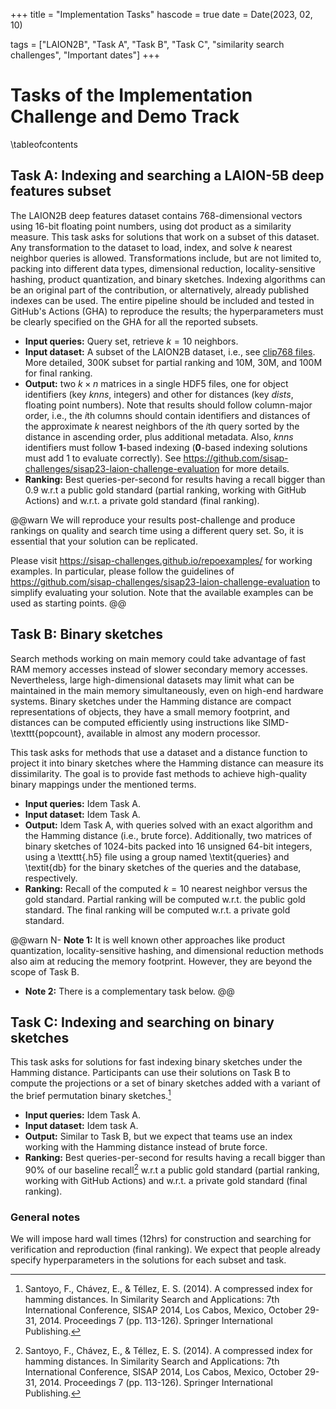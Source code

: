 +++
title = "Implementation Tasks"
hascode = true
date = Date(2023, 02, 10)

tags = ["LAION2B", "Task A", "Task B", "Task C", "similarity search challenges", "Important dates"]
+++

# Tasks of the Implementation Challenge and Demo Track

\tableofcontents <!-- you can use \toc as well -->

## Task A: Indexing and searching a LAION-5B deep features subset

The LAION2B deep features dataset contains 768-dimensional vectors using 16-bit floating point numbers, using dot product as a similarity measure. This task asks for solutions that work on a subset of this dataset. Any transformation to the dataset to load, index, and solve $k$ nearest neighbor queries is allowed. Transformations include, but are not limited to, packing into different data types, dimensional reduction, locality-sensitive hashing, product quantization, and binary sketches. Indexing algorithms can be an original part of the contribution, or alternatively, already published indexes can be used. The entire pipeline should be included and tested in GitHub's Actions (GHA) to reproduce the results; the hyperparameters must be clearly specified on the GHA for all the reported subsets.

- **Input queries:** Query set, retrieve $k=10$ neighbors.
- **Input dataset:** A subset of the LAION2B dataset, i.e., see [clip768 files](https://sisap-challenges.github.io/datasets/). More detailed, 300K subset for partial ranking and 10M, 30M, and 100M for final ranking. 
- **Output:** two $k\times n$ matrices in a single HDF5 files, one for object identifiers (key _knns_, integers) and other for distances (key _dists_, floating point numbers). Note that results should follow column-major order, i.e., the $i$th columns should contain identifiers and distances of the approximate $k$ nearest neighbors of the $i$th query sorted by the distance in ascending order, plus additional metadata. Also, _knns_ identifiers must follow **1**-based indexing (**0**-based indexing solutions must add 1 to evaluate correctly). See <https://github.com/sisap-challenges/sisap23-laion-challenge-evaluation> for more details.
- **Ranking:** Best queries-per-second for results having a recall bigger than $0.9$ w.r.t a public gold standard (partial ranking, working with GitHub Actions) and w.r.t. a private gold standard (final ranking).

@@warn
We will reproduce your results post-challenge and produce rankings on quality and search time using a different query set. So, it is essential that your solution can be replicated.

Please visit <https://sisap-challenges.github.io/repoexamples/> for working examples. In particular, please follow the guidelines of <https://github.com/sisap-challenges/sisap23-laion-challenge-evaluation> to simplify evaluating your solution. Note that the available examples can be used as starting points.
@@

## Task B: Binary sketches
Search methods working on main memory could take advantage of fast RAM memory accesses instead of slower secondary memory accesses. Nevertheless, large high-dimensional datasets may limit what can be maintained in the main memory simultaneously, even on high-end hardware systems. Binary sketches under the Hamming distance are compact representations of objects, they have a small memory footprint, and distances can be computed efficiently using instructions like SIMD-\texttt{popcount}, available in almost any modern processor.

This task asks for methods that use a dataset and a distance function to project it into binary sketches where the Hamming distance can measure its dissimilarity. The goal is to provide fast methods to achieve high-quality binary mappings under the mentioned terms.

- **Input queries:** Idem Task A.
- **Input dataset:** Idem Task A.
- **Output:** Idem Task A, with queries solved with an exact algorithm and the Hamming distance (i.e., brute force). Additionally, two matrices of binary sketches of 1024-bits packed into 16 unsigned 64-bit integers, using a \texttt{.h5} file using a group named \textit{queries} and \textit{db} for the binary sketches of the queries and the database, respectively.
- **Ranking:** Recall of the computed $k=10$ nearest neighbor versus the gold standard. Partial ranking will be computed w.r.t. the public gold standard. The final ranking will be computed w.r.t. a private gold standard.

@@warn
N- **Note 1:** It is well known other approaches like product quantization, locality-sensitive hashing, and dimensional reduction methods also aim at reducing the memory footprint. However, they are beyond the scope of Task B.
- **Note 2:** There is a complementary task below.
@@

## Task C: Indexing and searching on binary sketches

This task asks for solutions for fast indexing binary sketches under the Hamming distance. Participants can use their solutions on Task B to compute the projections or a set of binary sketches added with a variant of the brief permutation binary sketches.[^2]

- **Input queries:** Idem Task A.
- **Input dataset:** Idem task A.
- **Output:** Similar to Task B, but we expect that teams use an index working with the Hamming distance instead of brute force.
- **Ranking:** Best queries-per-second for results having a recall bigger than $90\%$ of our baseline recall[^2] w.r.t a public gold standard (partial ranking, working with GitHub Actions) and w.r.t. a private gold standard (final ranking).

[^2]: Santoyo, F., Chávez, E., & Téllez, E. S. (2014). A compressed index for hamming distances. In Similarity Search and Applications: 7th International Conference, SISAP 2014, Los Cabos, Mexico, October 29-31, 2014. Proceedings 7 (pp. 113-126). Springer International Publishing.


### General notes
We will impose hard wall times (12hrs) for construction and searching for verification and reproduction (final ranking). We expect that people already specify hyperparameters in the solutions for each subset and task.
